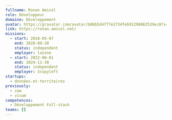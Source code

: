 ```yaml
---
fullname: Ronan Amicel
role: Développeur
domaine: Développement
avatar: https://gravatar.com/avatar/b06b5d4777e2734feb91298062539ec8?s=512
link: https://ronan.amicel.net/
missions:
  - start: 2018-05-07
    end: 2020-09-30
    status: independent
    employer: lazone
  - start: 2022-06-01
    end: 2024-11-30
    status: independent
    employer: Scopyleft
startups:
  - données-et-territoires
previously:
  - zam
  - visam
competences:
  - Développement Full-stack
teams: []
---
```

